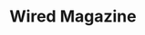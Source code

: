---
collection_archive: false
collection_category:
  - Award Winning
  - Editorial
  - Tech
  - Reportage
  - Editorial
  - Portraits
  - Color
  - Black and White
  - Environments
  - Conceptual
collection_content: >-
  For the July / August issue of the **_Wired_** cover story “_The Internet
  Giant Who Went Too Far_” I photographed Michael Lacey and Jim Larkin as they
  await trial for owning and operating the online classified giant Backpage.com.
  Backpage was the red-light district of the internet or the Google of
  commercial sex ads and described as “a platform that dominated its market as
  thoroughly as Facebook dominated social networking or Amazon did online
  retail” and for this both men face life in prison.


  Larkin and Lacey founded _The Phoenix New Times_ (my first ever assignment)
  and bought _The Village Voice_ as they built the country’s largest chain of
  alt weeklies. They were known for their crusade-like journalism as they went
  after the McCains, Walmart, Sheriff Joe Arpaio, The Church of Scientology, and
  The NFL. And for this they made many enemies, enemies who are seeking
  retribution for the 30+ years of Larkin and Lacey relentlessly investigated
  those in power. “As a journalist, if you don’t get up in the morning and say
  ‘Fuck you’ to someone, why even do it?” - Lacey⁠


  If found guilty, this sets a scary legal precedent for silicon valley and any
  online platform. Lawmakers would have finally torn a hole in _Section 230_ of
  the Communications Act and could hold tech giants such as Twitter and Facebook
  accountable as they would no longer be immunized from user generated content.


  As Both men await trial, they are under country arrest and cannot travel.
  Photographically I wanted to portray Lacey and Larkin in a way that spoke to
  their decades of defiance, possible incarceration, the shadowy space in which
  back page operated, and their physical and psychological imprisonment as they
  are confined to their homes and Maricopa County.


  Article by Christine Biederman and assigned by Beth Holder and Anna Alexander.
collection_cover: 'https://d1sf55qlb7p6hz.cloudfront.net/backpage-3.jpg'
collection_cover_mobile: 'https://d1sf55qlb7p6hz.cloudfront.net/verticalcovers-13.jpg'
collection_description: >-
  I photographed Michael Lacey and Jim Larkin as they await trial for owning and
  operating the online classified giant Backpage.com. Backpage was the red-light
  district of the internet or the Google of commercial sex ads. Described as “a
  platform that dominated its market as thoroughly as Facebook dominated social
  networking or Amazon did online retail.”


  Both men face life in prison and if found guilty, this sets a scary legal
  precedent for Silicon Valley. Lawmakers would have finally torn a hole in
  Section 230 of the Communications Act, holding tech giants such as Twitter and
  Facebook accountable, no longer immunized from user generated content.


  Selected by the 2020 American Photography Annual (AP 36) as one of the year's
  best in editorial photography. 
collection_filter: Commissioned + Stock
collection_hidden: false
collection_meta: "Backpage.com\_Cover Story"
collection_preview:
  - 'https://d1sf55qlb7p6hz.cloudfront.net/backpage_covers-2.jpg'
  - 'https://d1sf55qlb7p6hz.cloudfront.net/backpage_covers-3.jpg'
  - 'https://d1sf55qlb7p6hz.cloudfront.net/backpage_covers-4.jpg'
  - 'https://d1sf55qlb7p6hz.cloudfront.net/backpage_covers-6.jpg'
  - 'https://d1sf55qlb7p6hz.cloudfront.net/backpage_covers-1-1.jpg'
cover_image: 'https://d1sf55qlb7p6hz.cloudfront.net/social-28.jpg'
date: ''
layout: blocks
logo: ''
navigation_theme: white
px_extra: true
slug: wired-magazine
theme_color: '#F6E3CD'
theme_color_all_works: '#FFCC95'
title: Wired Magazine
collection_awards:
  - content: |-
      **2020**  
      _AP 36 American Photography Annual 36_  
      Best Editorial Work Series
    template: popup-text-element
collection_layout_builder:
  - _bookshop_name: collections/media-element
    align_y: start
    color: '#090909'
    image: 'https://d1sf55qlb7p6hz.cloudfront.net/backpage-1c-single.jpg'
    margin_left: '10'
    margin_right: '0'
    margin_y: '100'
    width: '40'
  - _bookshop_name: collections/media-element
    align_y: start
    color: '#0A0A0B'
    image: 'https://d1sf55qlb7p6hz.cloudfront.net/backpage-1b-single.jpg'
    margin_left: '0'
    margin_right: '15'
    margin_y: '500'
    width: '20'
  - _bookshop_name: collections/media-row
    row_alignment: center
  - _bookshop_name: collections/media-element
    align_y: start
    block: media-element
    caption: ''
    color: '#E4D3BF'
    image: 'https://d1sf55qlb7p6hz.cloudfront.net/backpage-2.jpg'
    margin_left: '35'
    margin_y: '100'
    width: '30'
  - _bookshop_name: collections/media-row
    row_alignment: between
  - _bookshop_name: collections/media-element
    block: media-element
    caption: ''
    color: '#8AADC9'
    image: 'https://d1sf55qlb7p6hz.cloudfront.net/backpage-3.jpg'
    margin_left: '25'
    margin_y: '100'
    width: '50'
  - _bookshop_name: collections/media-row
    row_alignment: between
  - _bookshop_name: collections/media-element
    block: media-element
    caption: ''
    color: '#C36945'
    image: 'https://d1sf55qlb7p6hz.cloudfront.net/backpage-5.jpg'
    margin_left: '5'
    margin_right: '0'
    margin_y: '300'
    width: '33'
  - _bookshop_name: collections/media-element
    block: media-element
    caption: ''
    color: '#D5DA9E'
    image: 'https://d1sf55qlb7p6hz.cloudfront.net/backpage-4.jpg'
    margin_left: '0'
    margin_right: '15'
    margin_y: '100'
    width: '33'
  - _bookshop_name: collections/media-row
    row_alignment: between
  - _bookshop_name: collections/media-element
    block: media-element
    caption: ''
    color: '#8ABBB6'
    image: 'https://d1sf55qlb7p6hz.cloudfront.net/backpage-8.jpg'
    margin_left: '25'
    margin_y: '100'
    width: '50'
  - _bookshop_name: collections/media-row
    row_alignment: between
  - _bookshop_name: collections/media-element
    block: media-element
    caption: ''
    color: '#F9F8F6'
    image: 'https://d1sf55qlb7p6hz.cloudfront.net/backpage-9.jpg'
    margin_left: '0'
    margin_y: '100'
    width: '30'
  - _bookshop_name: collections/media-element
    block: media-element
    caption: ''
    color: '#4D4D4D'
    image: 'https://d1sf55qlb7p6hz.cloudfront.net/backpage-10.jpg'
    margin_right: '15'
    margin_y: '300'
    width: '45'
  - _bookshop_name: collections/media-row
    row_alignment: center
  - _bookshop_name: collections/media-element
    block: media-element
    caption: ''
    color: '#979797'
    image: 'https://d1sf55qlb7p6hz.cloudfront.net/backpage-7.jpg'
    margin_left: '10'
    margin_right: '0'
    margin_y: '100'
    width: '60'
  - _bookshop_name: collections/media-row
    row_alignment: start
  - _bookshop_name: collections/media-element
    block: media-element
    caption: ''
    color: '#E2DFDF'
    image: 'https://d1sf55qlb7p6hz.cloudfront.net/backpage-6.jpg'
    margin_left: '40'
    margin_right: '0'
    margin_y: '100'
    width: '40'
  - _bookshop_name: collections/media-row
    row_alignment: between
  - block: media-element
    color: '#1E1E1E'
    image: 'https://d1sf55qlb7p6hz.cloudfront.net/backpage-11b-single.jpg'
    margin_left: '10'
    margin_right: '0'
    margin_y: '100'
    width: '40'
  - _bookshop_name: collections/media-element
    align_y: start
    color: '#FFD279'
    image: 'https://d1sf55qlb7p6hz.cloudfront.net/backpage-11c-single.jpg'
    margin_left: '0'
    margin_right: '15'
    margin_y: '300'
    width: '25'
  - _bookshop_name: collections/media-row
    row_alignment: between
  - _bookshop_name: collections/media-element
    align_y: start
    block: media-element
    caption: ''
    color: '#B7B7B7'
    image: 'https://d1sf55qlb7p6hz.cloudfront.net/backpage-13.jpg'
    margin_left: '25'
    margin_y: '400'
    width: '40'
  - _bookshop_name: collections/media-element
    block: media-element
    caption: ''
    color: '#535353'
    image: 'https://d1sf55qlb7p6hz.cloudfront.net/backpage-12.jpg'
    margin_left: '0'
    margin_right: '5'
    margin_y: '100'
    width: '25'
  - _bookshop_name: collections/media-row
    row_alignment: between
  - _bookshop_name: collections/media-element
    block: media-element
    caption: ''
    color: '#424242'
    image: 'https://d1sf55qlb7p6hz.cloudfront.net/backpage-14.jpg'
    margin_left: '30'
    margin_right: '0'
    margin_y: '100'
    width: '40'
  - _bookshop_name: collections/media-row
    row_alignment: between
  - _bookshop_name: collections/media-element
    block: media-element
    caption: ''
    color: '#A2A2A2'
    image: 'https://d1sf55qlb7p6hz.cloudfront.net/backpage-15.jpg'
    margin_left: '20'
    margin_y: '100'
    width: '60'
  - _bookshop_name: collections/media-row-end
---